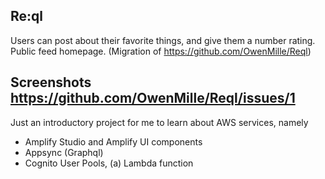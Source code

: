 ## Re:ql ##
Users can post about their favorite things, and give them a number rating. Public feed homepage. 
(Migration of https://github.com/OwenMille/Reql)

## Screenshots  https://github.com/OwenMille/Reql/issues/1 ##

Just an introductory project for me to learn about AWS services, namely 
- Amplify Studio and Amplify UI components
- Appsync (Graphql)
- Cognito User Pools, (a) Lambda function

